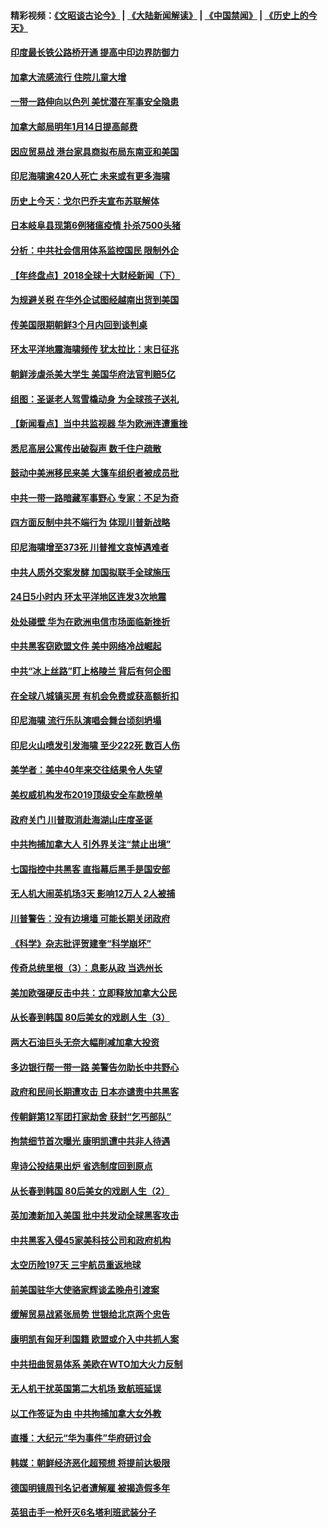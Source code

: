 #### 精彩视频：[《文昭谈古论今》](https://github.com/gfw-breaker/wenzhao/blob/master/README.md?t=12260631) | [《大陆新闻解读》](https://github.com/gfw-breaker/ntdtv-comedy/blob/master/README.md?t=12260631) | [《中国禁闻》](https://github.com/gfw-breaker/ntdtv-news/blob/master/README.md?t=12260631) | [《历史上的今天》](https://github.com/gfw-breaker/today-in-history/blob/master/README.md?t=12260631) 

#### [印度最长铁公路桥开通 提高中印边界防御力](../pages/nsc418/n10932809.md?t=12260631) 

#### [加拿大流感流行 住院儿童大增](../pages/nsc418/n10932744.md?t=12260631) 

#### [一带一路伸向以色列 美忧潜在军事安全隐患](../pages/nsc418/n10932712.md?t=12260631) 

#### [加拿大邮局明年1月14日提高邮费](../pages/nsc418/n10932741.md?t=12260631) 

#### [因应贸易战 港台家具商拟布局东南亚和美国](../pages/nsc418/n10932654.md?t=12260631) 

#### [印尼海啸逾420人死亡 未来或有更多海啸](../pages/nsc418/n10932350.md?t=12260631) 

#### [历史上今天：戈尔巴乔夫宣布苏联解体](../pages/nsc418/n10932195.md?t=12260631) 

#### [日本岐阜县现第6例猪瘟疫情 扑杀7500头猪](../pages/nsc418/n10931585.md?t=12260631) 

#### [分析：中共社会信用体系监控国民 限制外企](../pages/nsc418/n10928781.md?t=12260631) 

#### [【年终盘点】2018全球十大财经新闻（下）](../pages/nsc418/n10918551.md?t=12260631) 

#### [为规避关税 在华外企试图经越南出货到美国](../pages/nsc418/n10931698.md?t=12260631) 

#### [传美国限期朝鲜3个月内回到谈判桌](../pages/nsc418/n10931073.md?t=12260631) 

#### [环太平洋地震海啸频传 犹太拉比：末日征兆](../pages/nsc418/n10931369.md?t=12260631) 

#### [朝鲜涉虐杀美大学生 美国华府法官判赔5亿](../pages/nsc418/n10931032.md?t=12260631) 

#### [组图：圣诞老人驾雪橇动身 为全球孩子送礼](../pages/nsc418/n10930732.md?t=12260631) 

#### [【新闻看点】当中共监视器 华为欧洲连遭重挫](../pages/nsc418/n10930646.md?t=12260631) 

#### [悉尼高层公寓传出破裂声 数千住户疏散](../pages/nsc418/n10930665.md?t=12260631) 

#### [鼓动中美洲移民来美 大篷车组织者被成员批](../pages/nsc418/n10930604.md?t=12260631) 

#### [中共一带一路暗藏军事野心 专家：不足为奇](../pages/nsc418/n10930595.md?t=12260631) 

#### [四方面反制中共不端行为 体现川普新战略](../pages/nsc418/n10930171.md?t=12260631) 

#### [印尼海啸增至373死 川普推文哀悼遇难者](../pages/nsc418/n10929896.md?t=12260631) 

#### [中共人质外交案发酵 加国拟联手全球施压](../pages/nsc418/n10928999.md?t=12260631) 

#### [24日5小时内 环太平洋地区连发3次地震](../pages/nsc418/n10929109.md?t=12260631) 

#### [处处碰壁 华为在欧洲电信市场面临新挫折](../pages/nsc418/n10929057.md?t=12260631) 

#### [中共黑客窃欧盟文件 美中网络冷战崛起](../pages/nsc418/n10928801.md?t=12260631) 

#### [中共“冰上丝路”盯上格陵兰 背后有何企图](../pages/nsc418/n10926007.md?t=12260631) 

#### [在全球八城镇买房 有机会免费或获高额折扣](../pages/nsc418/n10927163.md?t=12260631) 

#### [印尼海啸 流行乐队演唱会舞台顷刻坍塌](../pages/nsc418/n10927974.md?t=12260631) 

#### [印尼火山喷发引发海啸 至少222死 数百人伤](../pages/nsc418/n10927495.md?t=12260631) 

#### [美学者：美中40年来交往结果令人失望](../pages/nsc418/n10927569.md?t=12260631) 

#### [美权威机构发布2019顶级安全车款榜单](../pages/nsc418/n10927038.md?t=12260631) 

#### [政府关门 川普取消赴海湖山庄度圣诞](../pages/nsc418/n10927613.md?t=12260631) 

#### [中共拘捕加拿大人 引外界关注“禁止出境”](../pages/nsc418/n10927145.md?t=12260631) 

#### [七国指控中共黑客 直指幕后黑手是国安部](../pages/nsc418/n10927012.md?t=12260631) 

#### [无人机大闹英机场3天 影响12万人 2人被捕](../pages/nsc418/n10926742.md?t=12260631) 

#### [川普警告：没有边境墙 可能长期关闭政府](../pages/nsc418/n10926277.md?t=12260631) 

#### [《科学》杂志批评贺建奎“科学崩坏”](../pages/nsc418/n10925960.md?t=12260631) 

#### [传奇总统里根（3）：息影从政 当选州长](../pages/nsc418/n10925669.md?t=12260631) 

#### [美加欧强硬反击中共：立即释放加拿大公民](../pages/nsc418/n10925745.md?t=12260631) 

#### [从长春到韩国 80后美女的戏剧人生（3）](../pages/nsc418/n10923009.md?t=12260631) 

#### [两大石油巨头无奈大幅削减加拿大投资](../pages/nsc418/n10925542.md?t=12260631) 

#### [多边银行帮一带一路 美警告勿助长中共野心](../pages/nsc418/n10925309.md?t=12260631) 

#### [政府和民间长期遭攻击 日本亦谴责中共黑客](../pages/nsc418/n10924008.md?t=12260631) 

#### [传朝鲜第12军团打家劫舍 获封“乞丐部队”](../pages/nsc418/n10924553.md?t=12260631) 

#### [拘禁细节首次曝光 康明凯遭中共非人待遇](../pages/nsc418/n10924051.md?t=12260631) 

#### [卑诗公投结果出炉 省选制度回到原点](../pages/nsc418/n10924449.md?t=12260631) 

#### [从长春到韩国 80后美女的戏剧人生（2）](../pages/nsc418/n10916777.md?t=12260631) 

#### [英加澳新加入美国 批中共发动全球黑客攻击](../pages/nsc418/n10923357.md?t=12260631) 

#### [中共黑客入侵45家美科技公司和政府机构](../pages/nsc418/n10923136.md?t=12260631) 

#### [太空历险197天 三宇航员重返地球](../pages/nsc418/n10922909.md?t=12260631) 

#### [前美国驻华大使骆家辉谈孟晚舟引渡案](../pages/nsc418/n10923038.md?t=12260631) 

#### [缓解贸易战紧张局势 世银给北京两个忠告](../pages/nsc418/n10923048.md?t=12260631) 

#### [康明凯有匈牙利国籍 欧盟或介入中共抓人案](../pages/nsc418/n10922924.md?t=12260631) 

#### [中共扭曲贸易体系 美欧在WTO加大火力反制](../pages/nsc418/n10922906.md?t=12260631) 

#### [无人机干扰英国第二大机场 致航班延误](../pages/nsc418/n10922740.md?t=12260631) 

#### [以工作签证为由 中共拘捕加拿大女外教](../pages/nsc418/n10922534.md?t=12260631) 

#### [直播：大纪元“华为事件”华府研讨会](../pages/nsc418/n10921256.md?t=12260631) 

#### [韩媒：朝鲜经济恶化超预想 将提前达极限](../pages/nsc418/n10921675.md?t=12260631) 

#### [德国明镜周刊名记者遭解雇 被揭造假多年](../pages/nsc418/n10922296.md?t=12260631) 

#### [英狙击手一枪歼灭6名塔利班武装分子](../pages/nsc418/n10921949.md?t=12260631) 


